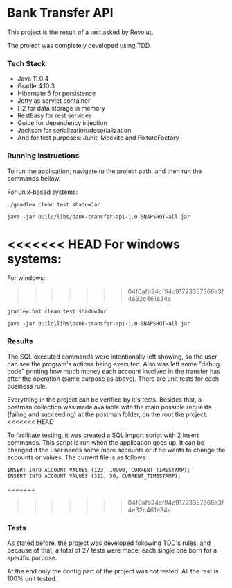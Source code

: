 Bank Transfer API
===

This project is the result of a test asked by [Revolut](https://www.revolut.com).

The project was completely developed using TDD.

### Tech Stack

- Java 11.0.4
- Gradle 4.10.3
- Hibernate 5 for persistence
- Jetty as servlet container
- H2 for data storage in memory
- RestEasy for rest services
- Guice for dependency injection
- Jackson for serialization/deserialization
- And for test purposes: Junit, Mockito and FixtureFactory

### Running instructions

To run the application, navigate to the project path, and then run the commands bellow.

For unix-based systems:

```
./gradlew clean test shadowJar

java -jar build/libs/bank-transfer-api-1.0-SNAPSHOT-all.jar
```

<<<<<<< HEAD
For windows systems:
=======
For windows:
>>>>>>> 04f0afb24cf94c91723357366a3f4e32c461e34a

```
gradlew.bat clean test shadowJar

java -jar build\libs\bank-transfer-api-1.0-SNAPSHOT-all.jar
```

### Results

The SQL executed commands were intentionally left showing, so the user can see the program's actions being executed.
Also was left some "debug code" printing how much money each account involved in the transfer has after the operation (same purpose as above).
There are unit tests for each business rule.
 
Everything in the project can be verified by it's tests.
Besides that, a postman collection was made available with the main possible requests (failing and succeeding) at the postman folder, on the root the project.
<<<<<<< HEAD

To facilitate testing, it was created a SQL import script with 2 insert commands. This script is run when the application goes up.
It can be changed if the user needs some more accounts or if he wants to change the accounts or values. The current file is as follows:

```
INSERT INTO ACCOUNT VALUES (123, 10000, CURRENT_TIMESTAMP);
INSERT INTO ACCOUNT VALUES (321, 50, CURRENT_TIMESTAMP);
```
=======
>>>>>>> 04f0afb24cf94c91723357366a3f4e32c461e34a
### Tests

As stated before, the project was developed following TDD's rules, and because of that, a total of 27 tests were made; each single one born for a specific purpose.

At the end only the config part of the project was not tested. All the rest is 100% unit tested.
